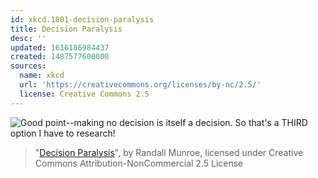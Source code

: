 ```yaml
---
id: xkcd.1801-decision-paralysis
title: Decision Paralysis
desc: ''
updated: 1616186984437
created: 1487577600000
sources:
  name: xkcd
  url: 'https://creativecommons.org/licenses/by-nc/2.5/'
  license: Creative Commons 2.5
---
```

![Good point--making no decision is itself a decision. So that's a THIRD option I have to research!](https://imgs.xkcd.com/comics/decision_paralysis.png)
> "[Decision Paralysis](https://xkcd.com/1801/)", by Randall Munroe, licensed under Creative Commons Attribution-NonCommercial 2.5 License
